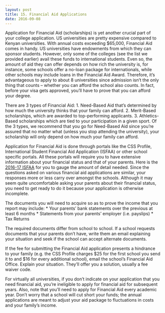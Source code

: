 ```yaml
---
layout: post 
title: 15. Financial Aid Applications
date: 2016-09-08
---
```


Application for Financial Aid (scholarships) is yet another crucial part of your college application. US universities are pretty expensive compared to Kenyan universities. With annual costs exceeding $65,000, Financial Aid comes in handy. US universities have endowments from which they can sponsor students. However, only some of the colleges (see the list we provided earlier) avail these funds to international students. Even so, the amount of aid they can offer depends on how rich the university is, for instance, some schools offer a no-loan package for internationals, while other schools may include loans in the Financial Aid Award. Therefore, it’s advantageous to apply to about 8 universities since admission isn’t the only thing that counts – whether you can afford the school also counts. In fact, before your visa gets approved, you’ll have to prove that you can afford your degree.

There are 3 types of Financial Aid:
    1. Need-Based Aid that’s determined by how much the university thinks that your family can afford. 
    2. Merit-Based scholarships, which are awarded to top-performing applicants. 
    3. Athletics-Based scholarships which are tied to your participation in a given sport. 
Of the 3 types, we recommend that you go for Need-Based Aid since you’re assured that no matter what (unless you stop attending the university), your scholarship will only depend on how much your family can afford.

Application for Financial Aid is done through portals like the CSS Profile, International Student Financial Aid Application (ISFAA) or other school specific portals. All these portals will require you to have extensive information about your financial status and that of your parents. Here is the [2016-17 ISFAA](https://drive.google.com/open?id=0BxcN6nrpsXL6RmhBOU04ekZMa0U) for you to gauge the amount of detail needed. Since the questions asked on various financial aid applications are similar, your responses more or less carry over amongst the schools. Although it may seem quite uncomfortable asking your parents about their financial status, you need to get ready to do it because your application is otherwise incomplete.

The documents you will need to acquire so as to prove the income that you report may include:
    * Your parents’ bank statements over the previous at least 6 months
    * Statements from your parents’ employer (i.e. payslips)
    * Tax Returns

The required documents differ from school to school. If a school requests documents that your parents don’t have, write them an email explaining your situation and seek if the school can accept alternate documents.

If the fee for submitting the Financial Aid application presents a hindrance to your family (e.g. the CSS Profile charges $25 for the first school you send it to and $16 for every additional school), email the school’s Financial Aid Office. Explain your situation. They’ll offer you a solution, usually a fee waiver code.

For virtually all universities, if you don’t indicate on your application that you need financial aid, you’re ineligible to apply for financial aid for subsequent years. Also, note that you’ll need to apply for Financial Aid every academic year. Don’t worry that a school will cut short your funds; the annual applications are meant to adjust your aid package to fluctuations in costs and your family’s income.
